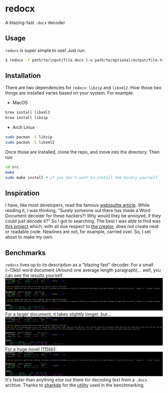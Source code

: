 # redocx
A blazing-fast `.docx` decoder

## Usage
`redocx` is super simple to use! Just run:
```bash
$ redocx -f path/to/input/file.docx [-o path/to/optional/output/file.txt]
```
## Installation
There are two dependencies for `redocx`: `libzip` and `libxml2`. How those two things are installed varies based on your system. For example:

* MacOS
```bash
brew install libxml2
brew install libzip
```

* Arch Linux
```bash
sudo pacman -S libzip
sudo pacman -S libxml2
```
Once those are installed, clone the repo, and move into the directory. Then run:
```bash
cd src
make
sudo make install # if you don't want to install the binary yourself
```

## Inspiration
I have, like most developers, read the famous [webiquitte article](http://www.catb.org/esr/faqs/smart-questions.html). While reading it, I was thinking, "Surely someone out there has made a Word Document decoder for these hackers?! Why would they be annoyed, if they could just decode it?" So I got to searching. The best I was able to find was [this project](https://github.com/DecentM/undocx/blob/master/undocx) which, with all due respect to [the creator](https://github.com/DecentM), does not create neat or readable code. Newlines are not, for example, carried over. So, I set about to make my own.
## Benchmarks
`redocx` lives up to its description as a "blazing fast" decoder. For a small (~13kb) word document (Around one average length paragraph)... well, you can see the results yourself.
<img src="res/bench_small.png">
For a larger document, it takes slightly longer, but...
<img src="res/bench_large.png">
For a huge novel (115kb):
<img src="res/bench_huge.png">
It's faster than anything else out there for decoding text from a `.docx` archive.
Thanks to [sharkdp](https://github.com/sharkdp) for the [utility](https://github.com/sharkdp/hyperfine) used in the benchmarking.
